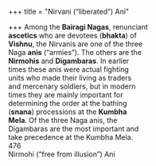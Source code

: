 +++
title = "Nirvani (“liberated”) Ani"

+++
Among the **Bairagi Nagas**, renunciant  
**ascetics** who are devotees (**bhakta**) of  
**Vishnu**, the Nirvanis are one of the three  
Naga **anis** (“armies”). The others are the  
**Nirmohis** and **Digambaras**. In earlier  
times these anis were actual fighting  
units who made their living as traders  
and mercenary soldiers, but in modern  
times they are mainly important for  
determining the order at the bathing  
(**snana**) processions at the **Kumbha**  
**Mela**. Of the three Naga anis, the  
Digambaras are the most important and  
take precedence at the Kumbha Mela.  
476  
Nirmohi (“free from illusion”) Ani
